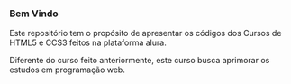 <!DOCTYPE html>
<html>
    <h3>Bem Vindo</h3>
    <p>Este repositório tem o propósito de apresentar os códigos dos Cursos de HTML5 e CCS3 feitos na plataforma alura.</p>
    <p>Diferente do curso feito anteriormente, este curso busca aprimorar os estudos em programação web.</p>
</html>
